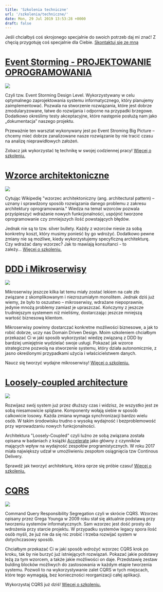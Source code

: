 ```yaml
---
title: 'Szkolenia techniczne'
url: '/szkolenia/techniczne/'
date: Mon, 29 Jul 2019 13:53:28 +0000
draft: false
---
```


Jeśli chciałbyś coś skrojonego specjalnie do swoich potrzeb daj mi znać! Z chęcią przygotuję coś specjalnie dla Ciebie. [Skontaktuj się ze mną](/kontakt)

# [Event Storming - PROJEKTOWANIE OPROGRAMOWANIA](/szkolenia/event-storming-projektowanie-oprogramowania)

[![](/images/2018/05/eventstorming.logo_.png)](/szkolenia/event-storming-projektowanie-oprogramowania)

Czyli tzw. Event Storming Design Level. Wykorzystywany w celu optymalnego zaprojektowania systemu informatycznego, który planujemy zaimplementować. Pozwala na stworzenie rozwiązania, które jest dobrze zmodularyzowane, łatwe do rozwijania i odporne na przypadki brzegowe. Dodatkowo określimy testy akceptacyjne, które następnie posłużą nam jako „dokumentacja” naszego projektu.

Przeważnie ten warsztat wykonywany jest po Event Stroming Big Picture – chcemy mieć dobrze zanalizowane nasze rozwiązanie by nie tracić czasu na analizę nieprawidłowych założeń.

Zobacz jak wykorzystać tę technikę w swojej codziennej pracy! [Więcej o szkoleniu.](/szkolenia/event-storming-projektowanie-oprogramowania)

# [Wzorce architektoniczne](/szkolenia/wzorce-architektoniczne)

[![](/images/2019/09/Wzorce-Architektoniczne.jpg)](/szkolenia/wzorce-architektoniczne)

Cytując Wikipedię "wzorzec architektoniczny (ang. architectural pattern) – uznany i sprawdzony sposób rozwiązania danego problemu z zakresu architektury oprogramowania." Wiedza na temat wzorców pozwala przyśpieszyć wdrażanie nowych funkcjonalności, uspójnić tworzone oprogramowanie czy zmniejszych ilość powstających błędów.

Jednak nie są to tzw. silver bullety. Każdy z wzorców niesie za sobą konkretny koszt, który musimy ponieść by go wdrożyć. Dodatkowo pewne zmiany nie są możliwe, kiedy wykorzystujemy specyficzną architekturę. Czy wdrażać dany wzorzec? Jak to mawiają konsultanci - to zależy... [Więcej o szkoleniu.](/szkolenia/wzorce-architektoniczne)

# [DDD i Mikroserwisy](/szkolenia/ddd-i-mikroserwisy/)

[![](/images/2019/09/Mikroserwisy.jpg)](/szkolenia/ddd-i-mikroserwisy/)

Mikroserwisy jeszcze kilka lat temu miały zostać lekiem na całe zło związane z skomplikowanym i niezrozumiałym monolitem. Jednak dziś już wiemy, że było to oszustwo – mikroserwisy, wdrażane niepoprawnie, jedynie mnożą problemy zamiast je upraszczać. Kończymy z jeszcze trudniejszym systemem niż mieliśmy, dostarczając jeszcze mniejszą wartość biznesową klientom.

Mikroserwisy powinny dostarczać konkretne możliwości biznesowe, a jak to robić dobrze, uczy nas Domain Driven Design. Moim szkoleniem chciałbym przekazać Ci w jaki sposób wykorzystać wiedzę związaną z DDD by bardziej umiejętnie wydzielać swoje usługi. Pokazać jak wzorce strategiczne pozwolą na stworzenie systemu, który działa autonomicznie, z jasno określonymi przypadkami użycia i właścicielstwem danych.

Naucz się tworzyć wydajne mikroserwisy! [Więcej o szkoleniu.](/szkolenia/ddd-i-mikroserwisy/)

# [Loosely-coupled architecture](/szkolenia/loosely-coupled-architecture/)

[![](/images/2019/09/Loosely-coupled.jpg)](/szkolenia/loosely-coupled-architecture/)

Rozwijasz swój system już przez dłuższy czas i widzisz, że wszystko jest ze sobą niesamowicie splątane. Komponenty wołają siebie w sposób calkowicie losowy. Każda zmiana wymaga synchronizacji bardzo wielu osób. W takim środowisku trudno o wysoką wydajność i bezproblemowość przy wprowadzaniu nowych funkcjonalności.

Architektura "Loosely-Coupled" czyli luźno ze sobą związana została opisana w badaniach z książki [Accelerate](https://www.goodreads.com/en/book/show/35747076) jako główny z czynników mających wpływ na wydajność zespołów programistycznych. W roku 2017 miała największy udzał w umożliwieniu zespołom osiągnięcia tzw Continous Delivery.

Sprawdź jak tworzyć architekturę, która oprze się próbie czasu! [Więcej o szkoleniu.](/szkolenia/loosely-coupled-architecture/)

# [CQRS](/szkolenia/cqrs/)

[![](/images/2019/09/CQRS.jpg)](/szkolenia/cqrs/)

Command Query Responsibility Segregation czyli w skrócie CQRS. Wzorzec opisany przez Grega Younga w 2009 roku stał się aktualnie podstawą przy tworzeniu systemów informatycznych. Sam wzorzec jest dość prosty do wdrożenia przy starcie projektu. W przypadku systemów legacy spora ilość osób myśli, że już nie da się nic zrobić i trzeba rozwijać system w dotychczasowy sposób.

Chciałbym przekazać Ci w jaki sposób wdrożyć wzorzec CQRS krok po kroku, tak by nie burzyć już istniejących rozwiązań. Pokazać jakie podstawy leżą za tym wzorcem, a także jakie możliwości on daje. Przedstawię zestaw bulding blocków możliwych do zastosowania w każdym etapie tworzenia systemu. Pozwoli to na wykorzystywanie zalet CQRS w tych miejscach, które tego wymagają, bez konieczności reorganizacji całej aplikacji.

Wykorzystaj CQRS już dziś! [Więcej o szkoleniu.](/szkolenia/cqrs/)